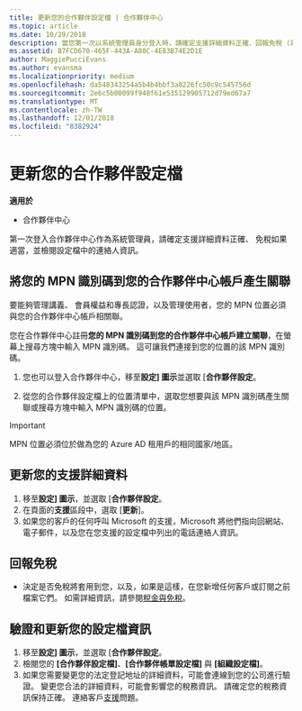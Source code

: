 ```yaml
---
title: 更新您的合作夥伴設定檔 | 合作夥伴中心
ms.topic: article
ms.date: 10/29/2018
description: 當您第一次以系統管理員身分登入時，請確定支援詳細資料正確、回報免稅 (若適用)，並檢閱設定檔中的連絡人資訊。
ms.assetid: B7FCD670-465F-443A-A80C-4E83B74E2D1E
author: MaggiePucciEvans
ms.author: evansma
ms.localizationpriority: medium
ms.openlocfilehash: da548343254a5b4b4bbf3a8226fc50c9c545756d
ms.sourcegitcommit: 2e6c5b00099f948f61e535129905712d79ed67a7
ms.translationtype: MT
ms.contentlocale: zh-TW
ms.lasthandoff: 12/01/2018
ms.locfileid: "8382924"
---
```

# <a name="update-your-partner-profile"></a>更新您的合作夥伴設定檔

**適用於**

- 合作夥伴中心

第一次登入合作夥伴中心作為系統管理員，請確定支援詳細資料正確、 免稅如果適當，並檢閱設定檔中的連絡人資訊。

## <a name="associate-your-mpn-id-to-your-partner-center-account"></a>將您的 MPN 識別碼到您的合作夥伴中心帳戶產生關聯

要能夠管理講義、 會員權益和專長認證，以及管理使用者，您的 MPN 位置必須與您的合作夥伴中心帳戶相關聯。

您在合作夥伴中心註冊**您的 MPN 識別碼到您的合作夥伴中心帳戶建立關聯**，在螢幕上搜尋方塊中輸入 MPN 識別碼。 這可讓我們連接到您的位置的該 MPN 識別碼。

1. 您也可以登入合作夥伴中心，移至**設定] 圖示**並選取 [**合作夥伴設定**。

2. 從您的合作夥伴設定檔上的位置清單中，選取您想要與該 MPN 識別碼產生關聯或搜尋方塊中輸入 MPN 識別碼的位置。

>[!IMPORTANT]
>MPN 位置必須位於做為您的 Azure AD 租用戶的相同國家/地區。

## <a name="update-your-support-details"></a>更新您的支援詳細資料

1. 移至**設定] 圖示**，並選取 [**合作夥伴設定**。
2. 在頁面的**支援**區段中，選取 [**更新**]。
3. 如果您的客戶的任何呼叫 Microsoft 的支援，Microsoft 將他們指向回網站、 電子郵件，以及您在您支援的設定檔中列出的電話連絡人資訊。

## <a name="file-tax-exemptions"></a>回報免稅

- 決定是否免稅將套用到您，以及，如果是這樣，在您新增任何客戶或訂閱之前檔案它們。 如需詳細資訊，請參閱[稅金與免稅](tax-and-tax-exemptions.md)。

## <a name="verify-and-update-your-profile-information"></a>驗證和更新您的設定檔資訊

1. 移至**設定] 圖示**，並選取 [**合作夥伴設定**。
1. 檢閱您的 **\[合作夥伴設定檔\]**、**\[合作夥伴帳單設定檔\]** 與 **\[組織設定檔\]**。
1. 如果您需要變更您的法定登記地址的詳細資料，可能會連線到您的公司進行驗證。 變更您合法的詳細資料，可能會影響您的稅務資訊。 請確定您的稅務資訊保持正確。 連絡客戶[支援](https://partner.microsoft.com/support/contact-support)問題。